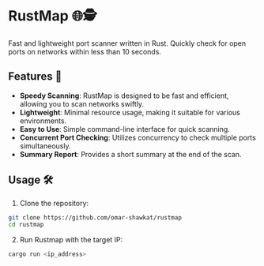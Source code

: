 # RustMap 🌐🕵️
Fast and lightweight port scanner written in Rust. Quickly check for open ports on networks within less than 10 seconds.

## Features 🚀
- **Speedy Scanning**: RustMap is designed to be fast and efficient, allowing you to scan networks swiftly.
- **Lightweight**: Minimal resource usage, making it suitable for various environments.
- **Easy to Use**: Simple command-line interface for quick scanning.
- **Concurrent Port Checking**: Utilizes concurrency to check multiple ports simultaneously.
- **Summary Report**: Provides a short summary at the end of the scan.

## Usage 🛠️
1. Clone the repository:
```bash
git clone https://github.com/omar-shawkat/rustmap
cd rustmap
```

2. Run Rustmap with the target IP:
```bash
cargo run <ip_address>
```
